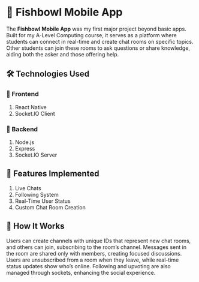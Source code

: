 
# 📱 Fishbowl Mobile App

The **Fishbowl Mobile App** was my first major project beyond basic apps. Built for my A-Level Computing course, it serves as a platform where students can connect in real-time and create chat rooms on specific topics. Other students can join these rooms to ask questions or share knowledge, aiding both the asker and those offering help.

## 🛠️ Technologies Used

### 🎨 Frontend
1. React Native
2. Socket.IO Client

### 🔧 Backend
1. Node.js
2. Express
3. Socket.IO Server

## 🌟 Features Implemented

1. Live Chats
2. Following System
3. Real-Time User Status
4. Custom Chat Room Creation

## 🚀 How It Works

Users can create channels with unique IDs that represent new chat rooms, and others can join, subscribing to the room’s channel. Messages sent in the room are shared only with members, creating focused discussions. Users are unsubscribed from a room when they leave, while real-time status updates show who’s online. Following and upvoting are also managed through sockets, enhancing the social experience.
